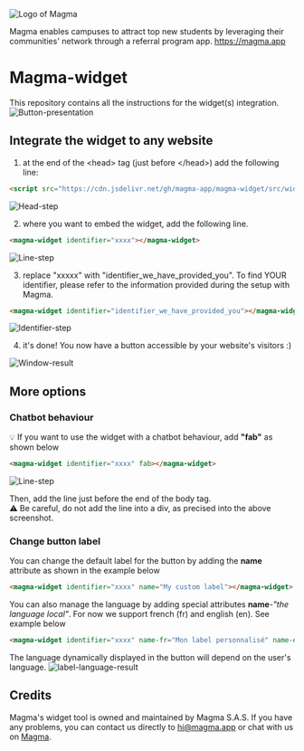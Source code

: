 ![Logo of Magma](https://magma-assets.s3.eu-west-3.amazonaws.com/banner_magma.png)

Magma enables campuses to attract top new students by leveraging their communities' network through a referral program app. <https://magma.app>

# Magma-widget

This repository contains all the instructions for the widget(s) integration.
![Button-presentation](https://magma-assets.s3.eu-west-3.amazonaws.com/widget-instruction6.png)

## Integrate the widget to any website

1. at the end of the \<head> tag (just before \</head>) add the following line:

```html
<script src="https://cdn.jsdelivr.net/gh/magma-app/magma-widget/src/widget.min.js" type="text/javascript"></script>
```

![Head-step](https://magma-assets.s3.eu-west-3.amazonaws.com/widget-instruction1.png)

2. where you want to embed the widget, add the following line.

```html
<magma-widget identifier="xxxx"></magma-widget>
```

![Line-step](https://magma-assets.s3.eu-west-3.amazonaws.com/widget-instruction2.png)

3. replace "xxxxx" with "identifier_we_have_provided_you".
To find YOUR identifier, please refer to the information provided during the setup with Magma.

```html
<magma-widget identifier="identifier_we_have_provided_you"></magma-widget>
```

![Identifier-step](https://magma-assets.s3.eu-west-3.amazonaws.com/widget-instruction3.png)

4. it's done! You now have a button accessible by your website's visitors :)
<!-- ![Button-result](https://magma-assets.s3.eu-west-3.amazonaws.com/widget-instruction5.png) -->
![Window-result](https://magma-assets.s3.eu-west-3.amazonaws.com/widget-instruction4.png)

## More options

### Chatbot behaviour

💡 If you want to use the widget with a chatbot behaviour, add **"fab"** as shown below

```html
<magma-widget identifier="xxxx" fab></magma-widget>
```

![Line-step](https://magma-assets.s3.eu-west-3.amazonaws.com/widget-instruction2-fab.PNG)

Then, add the line just before the end of the body tag. \
⚠️ Be careful, do not add the line into a div, as precised into the above screenshot.
<!-- ![fab-result](https://magma-assets.s3.eu-west-3.amazonaws.com/widget-option-1.png) -->

### Change button label

You can change the default label for the button by adding the **name** attribute as shown in the example below

```html
<magma-widget identifier="xxxx" name="My custom label"></magma-widget>
```

You can also manage the language by adding special attributes **name**-*"the language local"*.
For now we support french (fr) and english (en). See example below

```html
<magma-widget identifier="xxxx" name-fr="Mon label personnalisé" name-en="My custom label"></magma-widget>
```

The language dynamically displayed in the button will depend on the user's language.
![label-language-result](https://magma-assets.s3.eu-west-3.amazonaws.com/widget-option-label-language.png)

## Credits

Magma's widget tool is owned and maintained by Magma S.A.S. If you have any problems, you can contact us directly to hi@magma.app or chat with us on [Magma](https://www.magma.app/).
